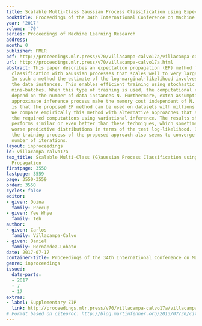```yaml
---
title: Scalable Multi-Class Gaussian Process Classification using Expectation Propagation
booktitle: Proceedings of the 34th International Conference on Machine Learning
year: '2017'
volume: '70'
series: Proceedings of Machine Learning Research
address: 
month: 0
publisher: PMLR
pdf: http://proceedings.mlr.press/v70/villacampa-calvo17a/villacampa-calvo17a.pdf
url: http://proceedings.mlr.press/v70/villacampa-calvo17a.html
abstract: This paper describes an expectation propagation (EP) method for multi-class
  classification with Gaussian processes that scales well to very large datasets.
  In such a method the estimate of the log-marginal-likelihood involves a sum across
  the data instances. This enables efficient training using stochastic gradients and
  mini-batches. When this type of training is used, the computational cost does not
  depend on the number of data instances N. Furthermore, extra assumptions in the
  approximate inference process make the memory cost independent of N. The consequence
  is that the proposed EP method can be used on datasets with millions of instances.
  We compare empirically this method with alternative approaches that approximate
  the required computations using variational inference. The results show that it
  performs similar or even better than these techniques, which sometimes give significantly
  worse predictive distributions in terms of the test log-likelihood. Besides this,
  the training process of the proposed approach also seems to converge in a smaller
  number of iterations.
layout: inproceedings
id: villacampa-calvo17a
tex_title: Scalable Multi-Class {G}aussian Process Classification using Expectation
  Propagation
firstpage: 3550
lastpage: 3559
page: 3550-3559
order: 3550
cycles: false
editor:
- given: Doina
  family: Precup
- given: Yee Whye
  family: Teh
author:
- given: Carlos
  family: Villacampa-Calvo
- given: Daniel
  family: Hernández-Lobato
date: 2017-07-17
container-title: Proceedings of the 34th International Conference on Machine Learning
genre: inproceedings
issued:
  date-parts:
  - 2017
  - 7
  - 17
extras:
- label: Supplementary ZIP
  link: http://proceedings.mlr.press/v70/villacampa-calvo17a/villacampa-calvo17a-supp.zip
# Format based on citeproc: http://blog.martinfenner.org/2013/07/30/citeproc-yaml-for-bibliographies/
---
```

